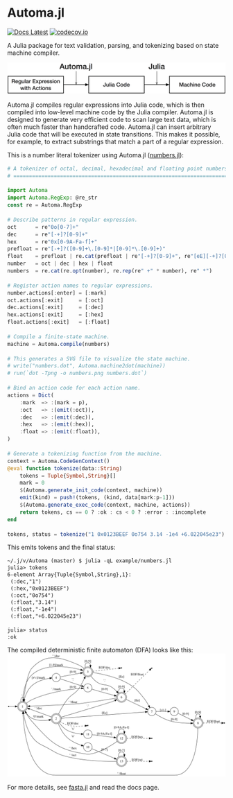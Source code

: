 Automa.jl
=========

[![Docs Latest](https://img.shields.io/badge/docs-latest-blue.svg)](https://biojulia.github.io/Automa.jl/latest/)
[![codecov.io](http://codecov.io/github/BioJulia/Automa.jl/coverage.svg?branch=master)](http://codecov.io/github/BioJulia/Automa.jl?branch=master)

A Julia package for text validation, parsing, and tokenizing based on state machine compiler.

![Schema of Automa.jl](/docs/src/figure/Automa.png)

Automa.jl compiles regular expressions into Julia code, which is then compiled
into low-level machine code by the Julia compiler. Automa.jl is designed to
generate very efficient code to scan large text data, which is often much faster
than handcrafted code. Automa.jl can insert arbitrary Julia code that will be
executed in state transitions. This makes it possible, for example, to extract
substrings that match a part of a regular expression.

This is a number literal tokenizer using Automa.jl ([numbers.jl](example/numbers.jl)):
```julia
# A tokenizer of octal, decimal, hexadecimal and floating point numbers
# =====================================================================

import Automa
import Automa.RegExp: @re_str
const re = Automa.RegExp

# Describe patterns in regular expression.
oct      = re"0o[0-7]+"
dec      = re"[-+]?[0-9]+"
hex      = re"0x[0-9A-Fa-f]+"
prefloat = re"[-+]?([0-9]+\.[0-9]*|[0-9]*\.[0-9]+)"
float    = prefloat | re.cat(prefloat | re"[-+]?[0-9]+", re"[eE][-+]?[0-9]+")
number   = oct | dec | hex | float
numbers  = re.cat(re.opt(number), re.rep(re" +" * number), re" *")

# Register action names to regular expressions.
number.actions[:enter] = [:mark]
oct.actions[:exit]     = [:oct]
dec.actions[:exit]     = [:dec]
hex.actions[:exit]     = [:hex]
float.actions[:exit]   = [:float]

# Compile a finite-state machine.
machine = Automa.compile(numbers)

# This generates a SVG file to visualize the state machine.
# write("numbers.dot", Automa.machine2dot(machine))
# run(`dot -Tpng -o numbers.png numbers.dot`)

# Bind an action code for each action name.
actions = Dict(
    :mark  => :(mark = p),
    :oct   => :(emit(:oct)),
    :dec   => :(emit(:dec)),
    :hex   => :(emit(:hex)),
    :float => :(emit(:float)),
)

# Generate a tokenizing function from the machine.
context = Automa.CodeGenContext()
@eval function tokenize(data::String)
    tokens = Tuple{Symbol,String}[]
    mark = 0
    $(Automa.generate_init_code(context, machine))
    emit(kind) = push!(tokens, (kind, data[mark:p-1]))
    $(Automa.generate_exec_code(context, machine, actions))
    return tokens, cs == 0 ? :ok : cs < 0 ? :error : :incomplete
end

tokens, status = tokenize("1 0x0123BEEF 0o754 3.14 -1e4 +6.022045e23")
```

This emits tokens and the final status:

    ~/.j/v/Automa (master) $ julia -qL example/numbers.jl
    julia> tokens
    6-element Array{Tuple{Symbol,String},1}:
     (:dec,"1")
     (:hex,"0x0123BEEF")
     (:oct,"0o754")
     (:float,"3.14")
     (:float,"-1e4")
     (:float,"+6.022045e23")

    julia> status
    :ok

The compiled deterministic finite automaton (DFA) looks like this:
![DFA](/docs/src/figure/numbers.png)

For more details, see [fasta.jl](/example/fasta.jl) and read the docs page.
